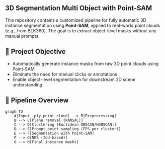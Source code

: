 <h2>3D Segmentation Multi Object with Point-SAM</h2>

This repository contains a customized pipeline for fully automatic 3D instance segmentation using **Point-SAM**, applied to real-world point clouds (e.g., from BLK360). 
The goal is to extract object-level masks without any manual prompts.

## 📌 Project Objective

- Automatically generate instance masks from raw 3D point clouds using Point-SAM
- Eliminate the need for manual clicks or annotations
- Enable object-level segmentation for downstream 3D scene understanding

## 🧭 Pipeline Overview

```mermaid
graph TD
    A[Input .ply point cloud] --> B[Preprocessing]
    B --> C[Plane removal (RANSAC)]
    C --> D[Clustering (Euclidean DBSCAN/HDBSCAN)]
    D --> E[Prompt point sampling (FPS per cluster)]
    E --> F[Segmentation with Point-SAM]
    F --> G[NMS (IoU-based)]
    G --> H[Final instance masks]
